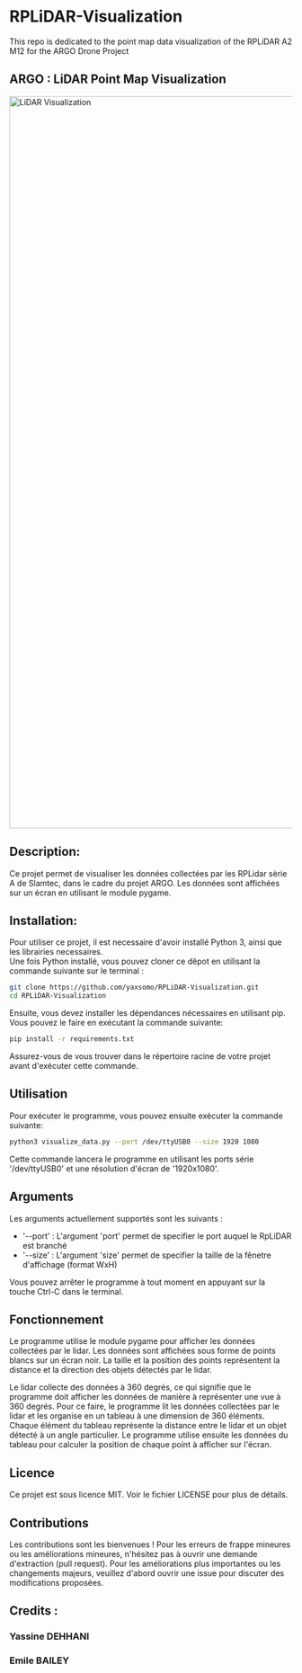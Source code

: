 # RPLiDAR-Visualization
This repo is dedicated to the point map data visualization of the RPLiDAR A2 M12 for the ARGO Drone Project

## ARGO : LiDAR Point Map Visualization

<img width="1303" alt="LiDAR Visualization" src="https://user-images.githubusercontent.com/71334330/230931038-665c2b24-5cbb-462d-8b02-fdd2a36fcebf.png">


## Description:
Ce projet permet de visualiser les données collectées par les RPLidar sèrie A de Slamtec, dans le cadre du projet ARGO. Les données sont affichées sur un écran en utilisant le module pygame.

## Installation:

Pour utiliser ce projet, il est necessaire d'avoir installé Python 3, ainsi que les librairies necessaires. <br>
Une fois Python installé, vous pouvez cloner ce dêpot en utilisant la commande suivante sur le terminal : <br>

```bash
git clone https://github.com/yaxsomo/RPLiDAR-Visualization.git
cd RPLiDAR-Visualization
```

Ensuite, vous devez installer les dépendances nécessaires en utilisant pip. Vous pouvez le faire en exécutant la commande suivante: <br>

```bash
pip install -r requirements.txt
```

Assurez-vous de vous trouver dans le répertoire racine de votre projet avant d'exécuter cette commande.


## Utilisation

Pour exécuter le programme, vous pouvez ensuite exécuter la commande suivante: <br>

```bash
python3 visualize_data.py --port /dev/ttyUSB0 --size 1920 1080
```

Cette commande lancera le programme en utilisant les ports série '/dev/ttyUSB0' et une résolution d'écran de '1920x1080'.


## Arguments

Les arguments actuellement supportés sont les suivants : <br>

- '--port' : L'argument 'port' permet de specifier le port auquel le RpLiDAR est branché <br>
- '--size' : L'argument 'size' permet de specifier la taille de la fênetre d'affichage (format WxH) <br>

Vous pouvez arrêter le programme à tout moment en appuyant sur la touche Ctrl-C dans le terminal.

## Fonctionnement

Le programme utilise le module pygame pour afficher les données collectées par le lidar. Les données sont affichées sous forme de points blancs sur un écran noir. La taille et la position des points représentent la distance et la direction des objets détectés par le lidar. 

Le lidar collecte des données à 360 degrés, ce qui signifie que le programme doit afficher les données de manière à représenter une vue à 360 degrés. Pour ce faire, le programme lit les données collectées par le lidar et les organise en un tableau à une dimension de 360 éléments. Chaque élément du tableau représente la distance entre le lidar et un objet détecté à un angle particulier. Le programme utilise ensuite les données du tableau pour calculer la position de chaque point à afficher sur l'écran.

## Licence

Ce projet est sous licence MIT. Voir le fichier LICENSE pour plus de détails.

## Contributions

Les contributions sont les bienvenues ! Pour les erreurs de frappe mineures ou les améliorations mineures, n'hésitez pas à ouvrir une demande d'extraction (pull request). Pour les améliorations plus importantes ou les changements majeurs, veuillez d'abord ouvrir une issue pour discuter des modifications proposées.

## Credits : 

### Yassine DEHHANI
### Emile BAILEY
